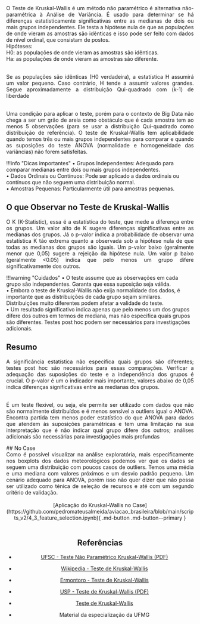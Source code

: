 <div style="text-align: justify">
O Teste de Kruskal-Wallis é um método não paramétrico é alternativa não-paramétrica à Análise de Variância. É usado para determinar se há diferenças estatisticamente significativas entre as medianas de dois ou mais grupos independentes. Ele testa a hipótese nula de que as populações de onde
vieram as amostras são idênticas e isso pode ser feito com dados de nível ordinal, que consistam de postos. <br />
Hipóteses: <br />
H0: as populações de onde vieram as amostras são idênticas.<br />
Ha: as populações de onde vieram as amostras são diferente.<br /><br />

Se as populações são idênticas (H0 verdadeira), a estatística H assumirá um valor pequeno. Caso contrário, H tende a assumir valores grandes. Segue aproximadamente a distribuição Qui-quadrado com (k-1) de liberdade<br /><br />

Uma condição para aplicar o teste, porém para o contexto de Big Data não chega a ser um grão de areia como obstáculo que é cada amostra tem ao menos 5 observações (para se usar a distribuição Qui-quadrado como distribuição de referência). O teste de Kruskal-Wallis tem aplicabilidade quando temos três ou mais grupos independentes para comparar e quando as suposições do teste ANOVA (normalidade e homogeneidade das variâncias) não forem satisfeitas.<br />
</div>

!!!info "Dicas importantes"
    •	Grupos Independentes: Adequado para comparar medianas entre dois ou mais grupos independentes.<br />
    •	Dados Ordinais ou Contínuos: Pode ser aplicado a dados ordinais ou contínuos que não seguem uma distribuição normal.<br />
    •	Amostras Pequenas: Particularmente útil para amostras pequenas.<br />

## O que Observar no Teste de Kruskal-Wallis
<div style="text-align: justify">
O K (K-Statistic), essa é a estatística do teste, que mede a diferença entre os grupos. Um valor alto de K sugere diferenças significativas entre as medianas dos grupos. Já o p-valor indica a probabilidade de observar uma estatística K tão extrema quanto a observada sob a hipótese nula de que todas as medianas dos grupos são iguais. Um p-valor baixo (geralmente menor que 0,05) sugere a rejeição da hipótese nula. Um valor p baixo (geralmente <0.05) indica que pelo menos um grupo difere significativamente dos outros. <br />
</div>

!!!warning "Cuidados"
    •	O teste assume que as observações em cada grupo são independentes. Garanta que essa suposição seja válida.<br />
    •	Embora o teste de Kruskal-Wallis não exija normalidade dos dados, é importante que as distribuições de cada grupo sejam similares. Distribuições muito diferentes podem afetar a validade do teste.<br />
    •	Um resultado significativo indica apenas que pelo menos um dos grupos difere dos outros em termos de mediana, mas não especifica quais grupos são diferentes. Testes post hoc podem ser necessários para investigações adicionais.<br />

## Resumo
<div style="text-align: justify">
A significância estatística não especifica quais grupos são diferentes; testes post hoc são necessários para essas comparações. Verificar a adequação das suposições do teste e a independência dos grupos é crucial. O p-valor é um o indicador mais importante, valores abaixo de 0,05 indica diferenças significativas entre as medianas dos grupos.<br /><br />

É um teste flexivel, ou seja, ele permite ser utilizado com dados que não são normalmente distribuídos e é menos sensível a outliers igual o ANOVA. Encontra partida tem menos poder estatístico do que ANOVA para dados que atendem às suposições paramétricas e tem uma limitação na sua interpretação que é não indicar qual grupo difere dos outros; análises adicionais são necessárias para investigações mais profundas<br />
</div>
## No Case
<div style="text-align: justify">
Como é possível visualizar na análise exploratória, mais especificamente nos boxplots dos dados meteorológicos podemos ver que os dados se seguem uma distribuição com poucos casos de outliers. Temos uma média e uma mediana com valores próximos e um desvio padrão pequeno. Um cenário adequado para ANOVA, porém isso não quer dizer que não possa ser utilizado como ténica de seleção de recursos e até com um segundo critério de validação.  <br />
</div>
<br />
<center>
[Aplicação do Kruskal-Wallis no Case](https://github.com/pedromateusalmeida/aviacao_brasileira/blob/main/scripts_v2/4_3_feature_selection.ipynb){ .md-button .md-button--primary }
<center>
&nbsp;&nbsp;&nbsp;&nbsp;&nbsp;&nbsp;&nbsp;&nbsp;&nbsp;&nbsp;

## Referências

- [UFSC - Teste Não Paramétrico Kruskal-Wallis (PDF)](https://www.inf.ufsc.br/~vera.carmo/Testes_de_Hipoteses/Teste_Nao_parametrico_Kruskal-Wallis.pdf)<br />

- [Wikipedia - Teste de Kruskal-Wallis](https://pt.wikipedia.org/wiki/Teste_de_Kruskal-Wallis)<br />

- [Ermontoro - Teste de Kruskal-Wallis](https://www.ermontoro.com/post/teste-de-kruskal-wallis)<br />

- [USP - Teste de Kruskal-Wallis (PDF)](https://edisciplinas.usp.br/pluginfile.php/1064940/mod_resource/content/2/Teste%20de%20KW.pdf)<br />

- [Teste de Kruskal-Wallis ](https://sites.google.com/site/qualidadeeprodutividade/six-sigma/analyze/2-1-3-4-analise-de-variancia-anova/2-3-4-4-an%C3%A1lise-n%C3%A3o-param%C3%A9trica-de-dois-ou-mais-grupos/2-3-4-4-1-teste-de-kruskal-wallis)<br />

- Material da especialização da UFMG<br />


